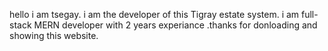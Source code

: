 hello i am tsegay. i am the developer of this Tigray estate system. i am full-stack MERN developer with 2 years experiance .thanks for donloading and showing this website.
